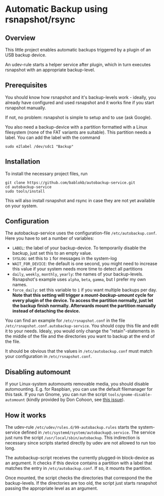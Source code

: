 Automatic Backup using rsnapshot/rsync
======================================

Overview
--------

This little project enables automatic backups triggered by a plugin of an
USB backup device.

An udev-rule starts a helper service after plugin, which in turn executes
rsnapshot with an appropriate backup-level.


Prerequisites
-------------

You should know how rsnapshot and it's backup-levels work - ideally, you already
have configured and used rsnapshot and it works fine if you start rsnapshot
manually.

If not, no problem: rsnapshot is simple to setup and to use (ask Google).

You also need a backup-device with a partition formatted with a Linux
filesystem (none of the FAT variants are suitable).  This partition needs
a label. You can add the label with the command

    sudo e2label /dev/sdc1 "Backup"


Installation
------------

To install the necessary project files, run

    git clone https://github.com/bablokb/autobackup-service.git
    cd autobackup-service
    sudo tools/install

This will also install rsnapshot and rsync in case they are not yet available
on your system.


Configuration
-------------

The autobackup-service uses the configuration-file `/etc/autobackup.conf`.
Here you have to set a number of variables:

  - `LABEL`: the label of your backup-device. To temporarily disable the
     backup, just set this to an empty value.
  - `SYSLOG`: set this to `1` for messages in the system-log
  - `WAIT_FOR_DEVICE`: the default is one second, you might need to increase
     this value if your system needs more time to detect all partitions
  - `daily`, `weekly`, `monthly`, `yearly`: the names of your backup-levels.
    Rsnapshot's example uses `alpha`, `beta`, `gamma`, but I prefer my own names.
  - `force_daily`: set this variable to `1` if you want multiple backups
    per day.
    **Note that this setting will trigger a *mount-backup-umount* cycle
    for every plugin of the device. To access the partition normally,
    just let the backup finish normally. Afterwards mount the partition manually
    instead of detaching the device.**

You can find an example for `/etc/rsnapshot.conf` in the file
`/etc/rsnapshot.conf.autobackup-service`. You should copy this file
and edit it to your needs. Idealy, you would only change the "retain"-statements
in the middle of the file and the directories you want to backup at
the end of the file.

It should be obvious that the values in `/etc/autobackup.conf` must match
your configuration in `/etc/rsnapshot.conf`.


Disabling automount
-------------------

If your Linux-system automounts removable media, you should disable
automounting. E.g. for Raspbian, you can use the default filemanager for this
task. If you run Gnome, you can run the script `tools/gnome-disable-automount`
(kindly provided by Don Cohoon, see
[this issue](https://github.com/bablokb/autobackup-service/issues/2)).


How it works
------------

The udev-rule `/etc/udev/rules.d/99-autobackup.rules` starts the system-service
defined in `/etc/systemd/system/autobackup@.service`. The service just runs
the script `/usr/local/sbin/autobackup`. This indirection is necessary since
scripts started directly by udev are not allowed to run too long.

The autobackup-script receives the currently plugged-in block-device as an
argument. It checks if this device contains a partition with a label that
matches the entry in `/etc/autobackup.conf`. If so, it mounts the partition.

Once mounted, the script checks the directories that correspond the the
backup-levels. If the directories are too old, the script just starts
rsnapshot passing the appropriate level as an argument.

